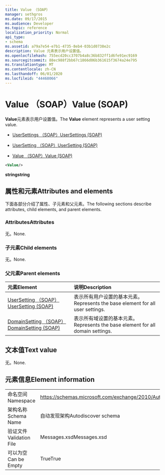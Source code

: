 ```yaml
---
title: Value （SOAP）
manager: sethgros
ms.date: 09/17/2015
ms.audience: Developer
ms.topic: reference
localization_priority: Normal
api_type:
- schema
ms.assetid: a79a7e54-e7b1-4735-8eb4-03b1d0738e2c
description: Value 元素表示用户设置值。
ms.openlocfilehash: 755ecd20cc3707b4a8c36b832ff1d6fe91ec9169
ms.sourcegitcommit: 88ec988f2bb67c1866d06b361615f3674a24e795
ms.translationtype: MT
ms.contentlocale: zh-CN
ms.lasthandoff: 06/01/2020
ms.locfileid: "44468066"
---
```

# <a name="value-soap"></a><span data-ttu-id="74daa-103">Value （SOAP）</span><span class="sxs-lookup"><span data-stu-id="74daa-103">Value (SOAP)</span></span>

<span data-ttu-id="74daa-104">**Value**元素表示用户设置值。</span><span class="sxs-lookup"><span data-stu-id="74daa-104">The **Value** element represents a user setting value.</span></span> 
  
- [<span data-ttu-id="74daa-105">UserSettings （SOAP）</span><span class="sxs-lookup"><span data-stu-id="74daa-105">UserSettings (SOAP)</span></span>](usersettings-soap.md)
  
- [<span data-ttu-id="74daa-106">UserSetting （SOAP）</span><span class="sxs-lookup"><span data-stu-id="74daa-106">UserSetting (SOAP)</span></span>](usersetting-soap.md)
  
- [<span data-ttu-id="74daa-107">Value （SOAP）</span><span class="sxs-lookup"><span data-stu-id="74daa-107">Value (SOAP)</span></span>](value-soap.md)
  
```XML
<Value/>
```

<span data-ttu-id="74daa-108">**string**</span><span class="sxs-lookup"><span data-stu-id="74daa-108">**string**</span></span>

## <a name="attributes-and-elements"></a><span data-ttu-id="74daa-109">属性和元素</span><span class="sxs-lookup"><span data-stu-id="74daa-109">Attributes and elements</span></span>

<span data-ttu-id="74daa-110">下面各部分介绍了属性、子元素和父元素。</span><span class="sxs-lookup"><span data-stu-id="74daa-110">The following sections describe attributes, child elements, and parent elements.</span></span>
  
### <a name="attributes"></a><span data-ttu-id="74daa-111">Attributes</span><span class="sxs-lookup"><span data-stu-id="74daa-111">Attributes</span></span>

<span data-ttu-id="74daa-112">无。</span><span class="sxs-lookup"><span data-stu-id="74daa-112">None.</span></span>
  
### <a name="child-elements"></a><span data-ttu-id="74daa-113">子元素</span><span class="sxs-lookup"><span data-stu-id="74daa-113">Child elements</span></span>

<span data-ttu-id="74daa-114">无。</span><span class="sxs-lookup"><span data-stu-id="74daa-114">None.</span></span>
  
### <a name="parent-elements"></a><span data-ttu-id="74daa-115">父元素</span><span class="sxs-lookup"><span data-stu-id="74daa-115">Parent elements</span></span>

|<span data-ttu-id="74daa-116">**元素**</span><span class="sxs-lookup"><span data-stu-id="74daa-116">**Element**</span></span>|<span data-ttu-id="74daa-117">**说明**</span><span class="sxs-lookup"><span data-stu-id="74daa-117">**Description**</span></span>|
|:-----|:-----|
|[<span data-ttu-id="74daa-118">UserSetting （SOAP）</span><span class="sxs-lookup"><span data-stu-id="74daa-118">UserSetting (SOAP)</span></span>](usersetting-soap.md) <br/> |<span data-ttu-id="74daa-119">表示所有用户设置的基本元素。</span><span class="sxs-lookup"><span data-stu-id="74daa-119">Represents the base element for all user settings.</span></span>  <br/> |
|[<span data-ttu-id="74daa-120">DomainSetting （SOAP）</span><span class="sxs-lookup"><span data-stu-id="74daa-120">DomainSetting (SOAP)</span></span>](domainsetting-soap.md) <br/> |<span data-ttu-id="74daa-121">表示所有域设置的基本元素。</span><span class="sxs-lookup"><span data-stu-id="74daa-121">Represents the base element for all domain settings.</span></span>  <br/> |
   
## <a name="text-value"></a><span data-ttu-id="74daa-122">文本值</span><span class="sxs-lookup"><span data-stu-id="74daa-122">Text value</span></span>

<span data-ttu-id="74daa-123">无。</span><span class="sxs-lookup"><span data-stu-id="74daa-123">None.</span></span>
  
## <a name="element-information"></a><span data-ttu-id="74daa-124">元素信息</span><span class="sxs-lookup"><span data-stu-id="74daa-124">Element information</span></span>

|||
|:-----|:-----|
|<span data-ttu-id="74daa-125">命名空间</span><span class="sxs-lookup"><span data-stu-id="74daa-125">Namespace</span></span>  <br/> |https://schemas.microsoft.com/exchange/2010/Autodiscover  <br/> |
|<span data-ttu-id="74daa-126">架构名称</span><span class="sxs-lookup"><span data-stu-id="74daa-126">Schema Name</span></span>  <br/> |<span data-ttu-id="74daa-127">自动发现架构</span><span class="sxs-lookup"><span data-stu-id="74daa-127">Autodiscover schema</span></span>  <br/> |
|<span data-ttu-id="74daa-128">验证文件</span><span class="sxs-lookup"><span data-stu-id="74daa-128">Validation File</span></span>  <br/> |<span data-ttu-id="74daa-129">Messages.xsd</span><span class="sxs-lookup"><span data-stu-id="74daa-129">Messages.xsd</span></span>  <br/> |
|<span data-ttu-id="74daa-130">可以为空</span><span class="sxs-lookup"><span data-stu-id="74daa-130">Can be Empty</span></span>  <br/> |<span data-ttu-id="74daa-131">True</span><span class="sxs-lookup"><span data-stu-id="74daa-131">True</span></span>  <br/> |
   

